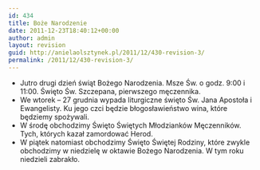 ```yaml
---
id: 434
title: Boże Narodzenie
date: 2011-12-23T18:40:12+00:00
author: admin
layout: revision
guid: http://anielaolsztynek.pl/2011/12/430-revision-3/
permalink: /2011/12/430-revision-3/
---
```

  * Jutro drugi dzień świąt Bożego Narodzenia. Msze Św. o godz. 9:00 i 11:00. Święto Św. Szczepana, pierwszego męczennika.
  * We wtorek &#8211; 27 grudnia wypada liturgiczne święto Św. Jana Apostoła i Ewangelisty. Ku jego czci będzie błogosławieństwo wina, które będziemy spożywali.
  * W środę obchodzimy Święto Świętych Młodzianków Męczenników. Tych, których kazał zamordować Herod.
  * W piątek natomiast obchodzimy Święto Świętej Rodziny, które zwykle obchodzimy w niedzielę w oktawie Bożego Narodzenia. W tym roku niedzieli zabrakło.
